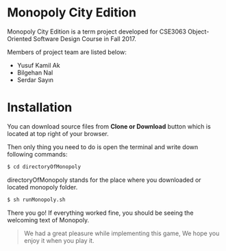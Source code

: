 # Monopoly City Edition



Monopoly City Edition is a term project developed for CSE3063 Object-Oriented Software Design Course in Fall 2017.

Members of project team are listed below:
- Yusuf Kamil Ak
- Bilgehan Nal
- Serdar Sayın

# Installation

You can download source files from **Clone or Download** button which is located at top right of your browser.

Then only thing you need to do is open the terminal and write down following commands:

```sh
$ cd directoryOfMonopoly
```
directoryOfMonopoly stands for the place where you downloaded or located monopoly folder.

```sh
$ sh runMonopoly.sh
```

There you go! If everything worked fine, you should be seeing the welcoming text of Monopoly.


> We had a great pleasure while implementing this game, We hope you enjoy it when you play it.


